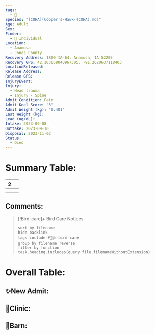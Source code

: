 ```yaml
---
tags:
  - 🦅
Species: "[COHA](Cooper's-Hawk-(COHA).md)"
Age: Adult
Sex: 
Finder:
  - 🧑 Individual
Location:
  - Anamosa
  - Jones County
Recovery Address: 1800 IA-64, Anamosa, IA 52205
Recovery GPS: 42.103058040967305, -91.2620637118403
LocationReleased: 
Release Address: 
Release GPS: 
InjuryEvent: 
Injury:
  - Head trauma
  - Injury - Spine
Admit Condition: Fair
Admit Keel Score: "3"
Admit Weight (kg): "0.401"
Last Weight (kg): 
Lead (ug/dL): 
Intake: 2023-09-08
Outtake: 2023-09-10
Disposal: 2023-11-02
Status:
  - Died
---
```


# Summary Table:

<div><table class="dataview table-view-table"><thead class="table-view-thead"><tr class="table-view-tr-header"><th class="table-view-th"><span></span><span class="dataview small-text">2</span></th><th class="table-view-th"><span></span></th></tr></thead><tbody class="table-view-tbody"><tr><td><span></span></td><td><span></span></td></tr><tr><td><span></span></td><td><span></span></td></tr></tbody></table></div>

## Comments:

> [!Bird-care]+ Bird Care Notices
>   ```tasks 
>   sort by filename
>   hide backlink
>   tags include #🦅🩺-bird-care 
>   group by filename reverse
>   filter by function task.heading.includes(query.file.filenameWithoutExtension)
>   ```

# Overall Table:

## ✨New Admit:



## 🏥Clinic:



## 🏡Barn:


